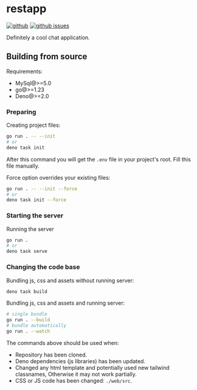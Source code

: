 # restapp

[![github](https://img.shields.io/github/stars/Mopsgamer/restapp.svg?style=flat)](https://github.com/Mopsgamer/restapp)
[![github issues](https://img.shields.io/github/issues/Mopsgamer/restapp.svg?style=flat)](https://github.com/Mopsgamer/restapp/issues)

Definitely a cool chat application.

## Building from source

Requirements:
- MySql@>=5.0
- go@>=1.23
- Deno@>=2.0

### Preparing

Creating project files:
```bash
go run . -- --init
# or
deno task init
```

After this command you will get the `.env` file in your project's root.
Fill this file manually.

Force option overrides your existing files:
```bash
go run . -- --init --force
# or
deno task init --force
```

### Starting the server

Running the server
```bash
go run .
# or
deno task serve
```

### Changing the code base

Bundling js, css and assets without running server:
```bash
deno task build
```

Bundling js, css and assets and running server:
```bash
# single bundle
go run . --build
# bundle automatically
go run . --watch
```

The commands above should be used when:

- Repository has been cloned.
- Deno dependencies (js libraries) has been updated.
- Changed any html template and potentially used new tailwind classnames, Otherwise it may not work partially.
- CSS or JS code has been changed: `./web/src`.
